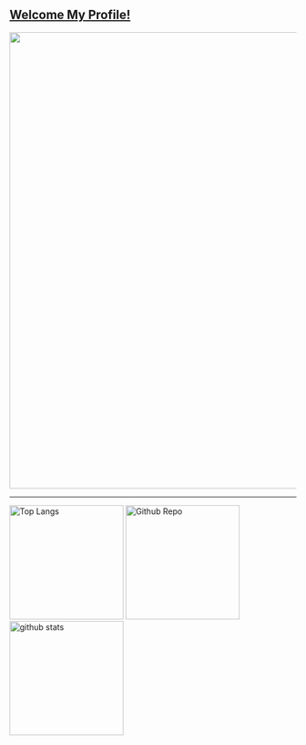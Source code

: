 <a href="https://github.com/tenpadrummer"><h2>Welcome My Profile!</h2></a>
<a href="https://github.com/tenpadrummer">
  <img width="800px" src="https://github-profile-trophy.vercel.app/?username=tenpadrummer&theme=dracula&no-frame=true" />
</a>

---

<div>
  <img alt="Top Langs" height="200px" src="https://github-readme-stats.vercel.app/api?username=tenpadrummer&count_private=true&theme=great-gatsby" />
  <img alt="Github Repo" height="200px" src="https://github-readme-stats.vercel.app/api/pin?username=tenpadrummer&repo=myblog&theme=shades-of-purple" />
  <img alt="github stats" height="200px" src="https://github-readme-stats.vercel.app/api/top-langs/?username=tenpadrummer" />
</div>

